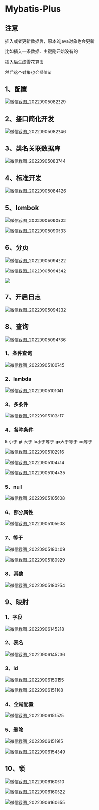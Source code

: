 # Mybatis-Plus

## 注意

插入或者更新数据后，原本的java对象也会更新

比如插入一条数据，主键刚开始没有的

插入后生成雪花算法

然后这个对象也会赋值id

## 1、配置

![微信截图_20220905082229](C:\Users\waili\Desktop\usual\微信截图\mybatis-plus\微信截图_20220905082229.png)



## 2、接口简化开发

![微信截图_20220905082246](C:\Users\waili\Desktop\usual\微信截图\mybatis-plus\微信截图_20220905082246.png)



## 3、类名关联数据库

![微信截图_20220905083744](C:\Users\waili\Desktop\usual\微信截图\mybatis-plus\微信截图_20220905083744.png)



## 4、标准开发

![微信截图_20220905084426](C:\Users\waili\Desktop\usual\微信截图\mybatis-plus\微信截图_20220905084426.png)



## 5、lombok

![微信截图_20220905090522](C:\Users\waili\Desktop\usual\微信截图\mybatis-plus\微信截图_20220905090522.png)

![微信截图_20220905090533](C:\Users\waili\Desktop\usual\微信截图\mybatis-plus\微信截图_20220905090533.png)





## 6、分页

![微信截图_20220905094222](C:\Users\waili\Desktop\usual\微信截图\mybatis-plus\微信截图_20220905094222.png)



![微信截图_20220905094242](C:\Users\waili\Desktop\usual\微信截图\mybatis-plus\微信截图_20220905094242.png)



![](C:\Users\waili\Desktop\usual\微信截图\mybatis-plus\微信截图_20221002173314.png)



## 7、开启日志

![微信截图_20220905094232](C:\Users\waili\Desktop\usual\微信截图\mybatis-plus\微信截图_20220905094232.png)



## 8、查询

![微信截图_20220905094736](C:\Users\waili\Desktop\usual\微信截图\mybatis-plus\微信截图_20220905094736.png)



### 1、条件查询

![微信截图_20220905100745](C:\Users\waili\Desktop\usual\微信截图\mybatis-plus\微信截图_20220905100745.png)



### 2、lambda

![微信截图_20220905101041](C:\Users\waili\Desktop\usual\微信截图\mybatis-plus\微信截图_20220905101041.png)



### 3、多条件

![微信截图_20220905102417](C:\Users\waili\Desktop\usual\微信截图\mybatis-plus\微信截图_20220905102417.png)



### **4、各种条件**

lt  小于   gt 大于   le小于等于  ge大于等于  eq等于

![微信截图_20220905102916](C:\Users\waili\Desktop\usual\微信截图\mybatis-plus\微信截图_20220905102916.png)



![微信截图_20220905104414](C:\Users\waili\Desktop\usual\微信截图\mybatis-plus\微信截图_20220905104414.png)



![微信截图_20220905104435](C:\Users\waili\Desktop\usual\微信截图\mybatis-plus\微信截图_20220905104435.png)



### 5、null

![微信截图_20220905105608](C:\Users\waili\Desktop\usual\微信截图\mybatis-plus\微信截图_20220905105608.png)



### 6、部分属性

![微信截图_20220905105608](C:\Users\waili\Desktop\usual\微信截图\mybatis-plus\微信截图_20220905105608.png)



### 7、等于

![微信截图_20220905180409](C:\Users\waili\Desktop\usual\微信截图\mybatis-plus\微信截图_20220905180409.png)





![微信截图_20220905180929](C:\Users\waili\Desktop\usual\微信截图\mybatis-plus\微信截图_20220905180929.png)



### 8、其他

![微信截图_20220905180954](C:\Users\waili\Desktop\usual\微信截图\mybatis-plus\微信截图_20220905180954.png)





## 9、映射

### 1、字段

![微信截图_20220906145218](C:\Users\waili\Desktop\usual\微信截图\mybatis-plus\微信截图_20220906145218.png)



### 2、表名

![微信截图_20220906145236](C:\Users\waili\Desktop\usual\微信截图\mybatis-plus\微信截图_20220906145236.png)



### 3、id

![微信截图_20220906150155](C:\Users\waili\Desktop\usual\微信截图\mybatis-plus\微信截图_20220906150155.png)

![微信截图_20220906151108](C:\Users\waili\Desktop\usual\微信截图\mybatis-plus\微信截图_20220906151108.png)



### 4、全局配置

![微信截图_20220906151525](C:\Users\waili\Desktop\usual\微信截图\mybatis-plus\微信截图_20220906151525.png)



### 5、删除

![微信截图_20220906151915](C:\Users\waili\Desktop\usual\微信截图\mybatis-plus\微信截图_20220906151915.png)



![微信截图_20220906154849](C:\Users\waili\Desktop\usual\微信截图\mybatis-plus\微信截图_20220906154849.png)



## 10、锁

![微信截图_20220906160610](C:\Users\waili\Desktop\usual\微信截图\mybatis-plus\微信截图_20220906160610.png)

![微信截图_20220906160622](C:\Users\waili\Desktop\usual\微信截图\mybatis-plus\微信截图_20220906160622.png)



![微信截图_20220906160655](C:\Users\waili\Desktop\usual\微信截图\mybatis-plus\微信截图_20220906160655.png)
